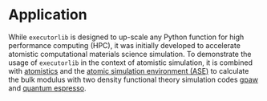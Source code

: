 # Application
While `executorlib` is designed to up-scale any Python function for high performance computing (HPC), it was initially
developed to accelerate atomistic computational materials science simulation. To demonstrate the usage of `executorlib`
in the context of atomistic simulation, it is combined with [atomistics](https://atomistics.readthedocs.io/) and the
[atomic simulation environment (ASE)](https://wiki.fysik.dtu.dk/ase/) to calculate the bulk modulus with two density
functional theory simulation codes [gpaw](https://gpaw.readthedocs.io/index.html) and [quantum espresso](https://www.quantum-espresso.org).

